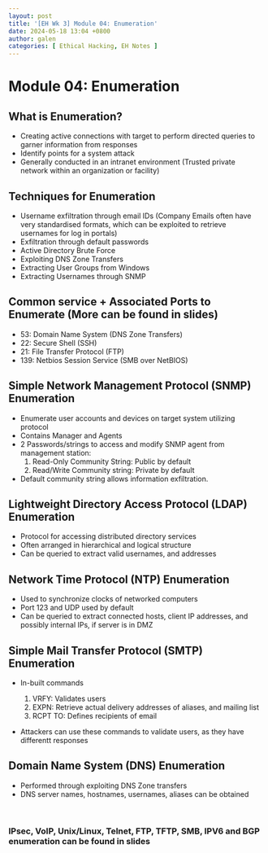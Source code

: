 ```yaml
---
layout: post
title: '[EH Wk 3] Module 04: Enumeration'
date: 2024-05-18 13:04 +0800
author: galen
categories: [ Ethical Hacking, EH Notes ]
---
```


# Module 04: Enumeration

## What is Enumeration?

- Creating active connections with target to perform directed queries to garner information from responses
- Identify points for a system attack
- Generally conducted in an intranet environment (Trusted private network within an organization or facility)

## Techniques for Enumeration

- Username exfiltration through email IDs (Company Emails often have very standardised formats, which can be exploited
  to retrieve usernames for log in portals)
- Exfiltration through default passwords
- Active Directory Brute Force
- Exploiting DNS Zone Transfers
- Extracting User Groups from Windows
- Extracting Usernames through SNMP

## Common service + Associated Ports to Enumerate (More can be found in slides)

- 53: Domain Name System (DNS Zone Transfers)
- 22: Secure Shell (SSH)
- 21: File Transfer Protocol (FTP)
- 139: Netbios Session Service (SMB over NetBIOS)

## Simple Network Management Protocol (SNMP) Enumeration

- Enumerate user accounts and devices on target system utilizing protocol
- Contains Manager and Agents
- 2 Passwords/strings to access and modify SNMP agent from management station:
  1. Read-Only Community String: Public by default  
  2. Read/Write Community string: Private by default
- Default community string allows information exfiltration.

## Lightweight Directory Access Protocol (LDAP) Enumeration

- Protocol for accessing distributed directory services
- Often arranged in hierarchical and logical structure
- Can be queried to extract valid usernames, and addresses

## Network Time Protocol (NTP) Enumeration

- Used to synchronize clocks of networked computers
- Port 123 and UDP used by default
- Can be queried to extract connected hosts, client IP addresses, and possibly internal IPs, if server is in DMZ

## Simple Mail Transfer Protocol (SMTP) Enumeration

- In-built commands

    1.	VRFY: Validates users
    2.	EXPN: Retrieve actual delivery addresses of aliases, and mailing list
    3.	RCPT TO: Defines recipients of email
- Attackers can use these commands to validate users, as they have differentt responses

## Domain Name System (DNS) Enumeration

- Performed through exploiting DNS Zone transfers
- DNS server names, hostnames, usernames, aliases can be obtained

<br>

### **IPsec, VoIP, Unix/Linux, Telnet, FTP, TFTP, SMB, IPV6 and BGP enumeration can be found in slides**


